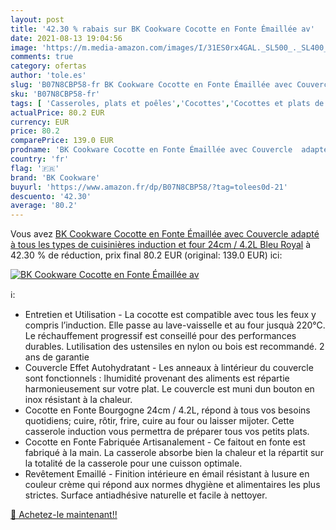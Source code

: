```yaml
---
layout: post
title: '42.30 % rabais sur BK Cookware Cocotte en Fonte Émaillée av'
date: 2021-08-13 19:04:56
image: 'https://m.media-amazon.com/images/I/31ES0rx4GAL._SL500_._SL400_.jpg'
comments: true
category: ofertas
author: 'tole.es'
slug: 'B07N8CBP58-fr BK Cookware Cocotte en Fonte Émaillée avec Couvercle...'
sku: 'B07N8CBP58-fr'
tags: [ 'Casseroles, plats et poêles','Cocottes','Cocottes et plats de cuisson','Cuisine et Maison','bk cookware', ]
actualPrice: 80.2 EUR
currency: EUR
price: 80.2
comparePrice: 139.0 EUR
prodname: 'BK Cookware Cocotte en Fonte Émaillée avec Couvercle  adapté à tous les types de cuisinières  induction et four  24cm / 4.2L  Bleu Royal'
country: 'fr'
flag: '🇫🇷'
brand: 'BK Cookware'
buyurl: 'https://www.amazon.fr/dp/B07N8CBP58/?tag=tolees0d-21'
descuento: '42.30'
average: '80.2'
---
```


Vous avez [BK Cookware Cocotte en Fonte Émaillée avec Couvercle  adapté à tous les types de cuisinières  induction et four  24cm / 4.2L  Bleu Royal](https://www.amazon.fr/dp/B07N8CBP58/?tag=tolees0d-21)  à  42.30 % de réduction, prix final  80.2 EUR (original: 139.0 EUR) ici:

[![BK Cookware Cocotte en Fonte Émaillée av](https://m.media-amazon.com/images/I/31ES0rx4GAL._SL500_._SL400_.jpg)](https://www.amazon.fr/dp/B07N8CBP58/?tag=tolees0d-21)

ℹ️:

- Entretien et Utilisation - La cocotte est compatible avec tous les feux y compris l’induction. Elle passe au lave-vaisselle et au four jusquà 220°C. Le réchauffement progressif est conseillé pour des performances durables. Lutilisation des ustensiles en nylon ou bois est recommandé. 2 ans de garantie
- Couvercle Effet Autohydratant - Les anneaux à lintérieur du couvercle sont fonctionnels : lhumidité provenant des aliments est répartie harmonieusement sur votre plat. Le couvercle est muni dun bouton en inox résistant à la chaleur.
- Cocotte en Fonte Bourgogne 24cm / 4.2L, répond à tous vos besoins quotidiens; cuire, rôtir, frire, cuire au four ou laisser mijoter. Cette casserole induction vous permettra de préparer tous vos petits plats.
- Cocotte en Fonte Fabriquée Artisanalement - Ce faitout en fonte est fabriqué à la main. La casserole absorbe bien la chaleur et la répartit sur la totalité de la casserole pour une cuisson optimale.
- Revêtement Emaillé - Finition intérieure en émail résistant à lusure en couleur crème qui répond aux normes dhygiène et alimentaires les plus strictes. Surface antiadhésive naturelle et facile à nettoyer.

[🛒 Achetez-le maintenant!!](https://www.amazon.fr/dp/B07N8CBP58/?tag=tolees0d-21)
